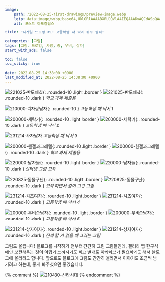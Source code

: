 ```yaml
---
image:
    path: /2022-08-25-first-drawings/preview-image.webp
    lqip: data:image/webp;base64,UklGRlAAAABXRUJQVlA4IEQAAADwAQCdASoQAAgAAgA0JaQAD4WwKYuRsAAA/v58LC1cLESP9ztg6FTwgeVVOIMR19dwzrRkt/f6yWyrN/pF2btgTAAAAA==
    alt: 포스트 아포칼립스

title: "디지털 드로잉 #1: 고등학생 때 낙서 위주 정리"

categories: [그림]
tags: [그림, 드로잉, 사람, 총, 우비, 상자]
start_with_ads: false

toc: false
toc_sticky: true
 
date: 2022-08-25 14:38:00 +0900
last_modified_at: 2022-08-25 14:38:00 +0900
---
```


![221025-반도체칩](/drawing/221025-반도체칩.webp){: .rounded-10 .light .border }
![221025-반도체칩](/drawing/221025-반도체칩.webp){: .rounded-10 .dark }
_학교 과제 제출용_

![210000-여자랑남자](/drawing/210000-여자랑남자.webp){: .rounded-10 }
_고등학생 때 낙서 1_

![200000-세탁기](/drawing/200000-세탁기.webp){: .rounded-10 .light .border }
![200000-세탁기](/drawing/200000-세탁기.webp){: .rounded-10 .dark }
_고등학생 때 낙서 2_

![231214-사자남자](/drawing/231214-사자남자.webp)
_고등학생 때 낙서 3_

![200000-헨젤과그레텔](/drawing/200000-헨젤과그레텔.webp){: .rounded-10 .light .border }
![200000-헨젤과그레텔](/drawing/200000-헨젤과그레텔.webp){: .rounded-10 .dark }
_학교 과제 제출용_

![220000-남자둘](/drawing/220000-남자둘.webp){: .rounded-10 .light .border }
![220000-남자둘](/drawing/220000-남자둘.webp){: .rounded-10 .dark }
_인터넷 그림 모작_

![220825-동물구닌](/drawing/220825-동물구닌.webp){: .rounded-10 .light .border }
![220825-동물구닌](/drawing/220825-동물구닌.webp){: .rounded-10 .dark }
_모작 하면서 같이 그린 그림_

![231214-셔츠여자](/drawing/231214-셔츠여자.webp){: .rounded-10 .light .border }
![231214-셔츠여자](/drawing/231214-셔츠여자.webp){: .rounded-10 .dark }
_고등학생 때 낙서 4_

![200000-우비쓴남자](/drawing/200000-우비쓴남자.webp){: .rounded-10 .light .border }
![200000-우비쓴남자](/drawing/200000-우비쓴남자.webp){: .rounded-10 .dark }
_고등학생 때 낙서 5_

![231214-상자여자](/drawing/231214-상자여자.webp){: .rounded-10 .light .border }
![231214-상자여자](/drawing/231214-상자여자.webp){: .rounded-10 .dark }
_진짜 할 거 없을 때 그리는 그림_

그림도 올립니다! 블로그를 시작하기 전부터 간간히 그린 그림들인데, 갤러리 앱 한구석에만 보관해두는 것이 아깝게 느껴지기도 하고 별개로 아카이브가 필요하기도 해서 블로그에 올리려고 합니다. 앞으로도 블로그에 그림도 간간히 올리면서 이야기도 조금씩 남기려고 하는데, 좋게 봐주셨으면 좋겠습니다.

{% comment %}
![210430-신라시대](/drawing/210430-신라시대.webp)
{% endcomment %}